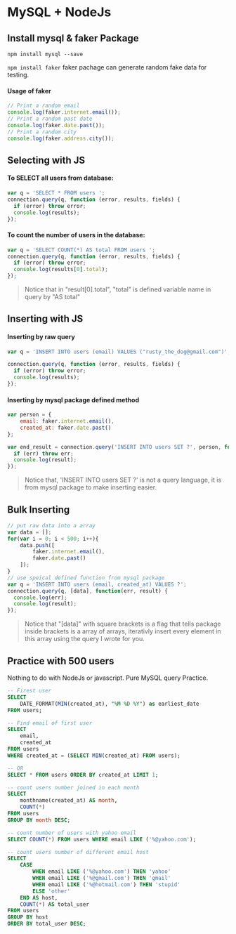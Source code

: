 # MySQL + NodeJs
## Install mysql & faker Package
`npm install mysql --save`

`npm install faker`
faker pachage can generate random fake data for testing.
#### Usage of faker
```javascript
// Print a random email
console.log(faker.internet.email());
// Print a random past date
console.log(faker.date.past());
// Print a random city
console.log(faker.address.city());
```
## Selecting with JS

#### To SELECT all users from database:
```javascript
var q = 'SELECT * FROM users ';
connection.query(q, function (error, results, fields) {
  if (error) throw error;
  console.log(results);
});
```

#### To count the number of users in the database:
```javascript
var q = 'SELECT COUNT(*) AS total FROM users ';
connection.query(q, function (error, results, fields) {
  if (error) throw error;
  console.log(results[0].total);
});
```
> Notice that in "result[0].total", "total" is defined variable name in query by "AS total"

## Inserting with JS
#### Inserting by raw query
```javascript
var q = 'INSERT INTO users (email) VALUES ("rusty_the_dog@gmail.com")';

connection.query(q, function (error, results, fields) {
  if (error) throw error;
  console.log(results);
});
```
#### Inserting by mysql package defined method
```javascript
var person = {
    email: faker.internet.email(),
    created_at: faker.date.past()
};

var end_result = connection.query('INSERT INTO users SET ?', person, function(err, result) {
  if (err) throw err;
  console.log(result);
});
```
> Notice that, 'INSERT INTO users SET ?' is not a query language, it is from mysql package to make inserting easier.

## Bulk Inserting
```javascript
// put raw data into a array
var data = [];
for(var i = 0; i < 500; i++){
    data.push([
        faker.internet.email(),
        faker.date.past()
    ]);
}
// use speical defined function from mysql package
var q = 'INSERT INTO users (email, created_at) VALUES ?';
connection.query(q, [data], function(err, result) {
  console.log(err);
  console.log(result);
});
```
> Notice that  "[data]" with square brackets is a flag that tells package inside brackets is a array of arrays, iterativly insert every element in this array using the query I wrote for you.

## Practice with 500 users
Nothing to do with NodeJs or javascript. Pure MySQL query Practice.
```sql
-- Firest user
SELECT
    DATE_FORMAT(MIN(created_at), "%M %D %Y") as earliest_date
FROM users;

-- Find email of first user
SELECT
    email,
    created_at
FROM users
WHERE created_at = (SELECT MIN(created_at) FROM users);

-- OR
SELECT * FROM users ORDER BY created_at LIMIT 1;

-- count users number joined in each month
SELECT
    monthname(created_at) AS month,
    COUNT(*)
FROM users
GROUP BY month DESC;

-- count number of users with yahoo email
SELECT COUNT(*) FROM users WHERE email LIKE ('%@yahoo.com');

-- count users number of different email host
SELECT
    CASE
        WHEN email LIKE ('%@yahoo.com') THEN 'yahoo'
        WHEN email LIKE ('%@gmail.com') THEN 'gmail'
        WHEN email LIKE ('%@hotmail.com') THEN 'stupid'
        ELSE 'other'
    END AS host,
    COUNT(*) AS total_user
FROM users
GROUP BY host
ORDER BY total_user DESC;
```
